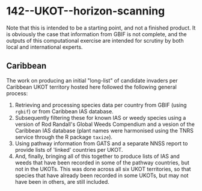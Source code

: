 # 142--UKOT--horizon-scanning
Note that this is intended to be a starting point, and not a finished product. It is obviously the case that information from GBIF is not complete, and the outputs of this computational exercise are intended for scrutiny by both local and international experts.
## Caribbean
The work on producing an initial "long-list" of candidate invaders per Caribbean UKOT territory hosted here followed the following general process:
1. Retrieving and processing species data per country from GBIF (using `rgbif`) or from Caribbean IAS database.
2. Subsequently filtering these for known IAS or weedy species using a version of Rod Randall's Global Weeds Compendium and a vesion of the Caribbean IAS database (plant names were harmonised using the TNRS service through the R package `taxize`).
3. Using pathway information from GATS and a separate NNSS report to provide lists of 'linked' countries per UKOT.
4. And, finally, bringing all of this together to produce lists of IAS and weeds that have been recorded in some of the pathway countries, but not in the UKOTs. This was done across all six UKOT territories, so that species that have already been recorded in some UKOTs, but may not have been in others, are still included.

